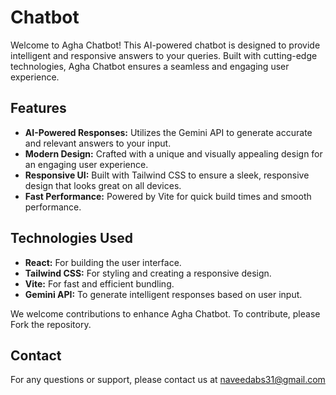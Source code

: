 # Chatbot

Welcome to Agha Chatbot! This AI-powered chatbot is designed to provide intelligent and responsive answers to your queries. Built with cutting-edge technologies, Agha Chatbot ensures a seamless and engaging user experience.

## Features
 - <b> AI-Powered Responses:</b> Utilizes the Gemini API to generate accurate and relevant answers to your input.
 - <b>Modern Design:</b> Crafted with a unique and visually appealing design for an engaging user experience.
 - <b>Responsive UI:</b> Built with Tailwind CSS to ensure a sleek, responsive design that looks great on all devices.
 - <b>Fast Performance:</b> Powered by Vite for quick build times and smooth performance.
## Technologies Used
 - <b>React:</b> For building the user interface.
 - <b>Tailwind CSS:</b> For styling and creating a responsive design.
 - <b>Vite:</b> For fast and efficient bundling.
 - <b>Gemini API:</b> To generate intelligent responses based on user input.


We welcome contributions to enhance Agha Chatbot. To contribute, please Fork the repository.

## Contact
For any questions or support, please contact us at naveedabs31@gmail.com
